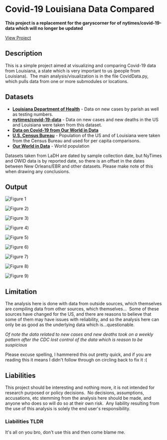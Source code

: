 # Covid-19 Louisiana Data Compared

**This project is a replacement for the garyscorner for of nytimes/covid-19-data which will no longer be updated**

[View Project](https://github.com/GarysCorner/Covid19-LaCompared/blob/master/CovidData.ipynb)

## Description
This is a simple project aimed at visualizing and comparing Covid-19 data from Louisiana, a state which is very important to us (people from Louisiana).  The main analysis/visualization is in the file CovidData.py, which pulls data from one or more submodules or locations.

## Datasets

* **[Louisiana Department of Health](https://ldh.la.gov/Coronavirus/)** - Data on new cases by parish as well as testing numbers.
* **[nytimes/covid-19-data](https://github.com/nytimes/covid-19-data)** - Data on new cases and new deaths in the US and Louisiana were taken from this dataset.
* **[Data on Covid-19 from Our World in Data](https://github.com/owid/covid-19-data/tree/master/public/data)**
* **[U.S. Census Bureau](https://www.census.gov)** - Population of the US and of Louisiana were taken from the Census Bureau and used for per capita comparisons.
* **[Our World in Data](https://ourworldindata.org/world-population-growth)** - World population

Datasets taken from LaDH are dated by sample collection date, but NyTimes and OWID data is by reported date, so there is an offset in the dates between New Orleans/EBR and other datasets.  Please make note of this when drawing any conclusions.

## Output

![Figure 1](https://github.com/GarysCorner/Covid19-LaCompared/blob/master/fig1.jpg)

![Figure 2](https://github.com/GarysCorner/Covid19-LaCompared/blob/master/fig2.jpg))

![Figure 3](https://github.com/GarysCorner/Covid19-LaCompared/blob/master/fig3.jpg))

![Figure 4](https://github.com/GarysCorner/Covid19-LaCompared/blob/master/fig4.jpg))

![Figure 5](https://github.com/GarysCorner/Covid19-LaCompared/blob/master/fig5.jpg))

![Figure 6](https://github.com/GarysCorner/Covid19-LaCompared/blob/master/fig6.jpg))

![Figure 7](https://github.com/GarysCorner/Covid19-LaCompared/blob/master/fig7.jpg))

![Figure 8](https://github.com/GarysCorner/Covid19-LaCompared/blob/master/fig8.jpg))

![Figure 9](https://github.com/GarysCorner/Covid19-LaCompared/blob/master/fig9.jpg))


## Limitation
The analysis here is done with data from outside sources, which themselves are compiling data from other sources, which themselves...  Some of these sources have changed for the US, and there are reasons to believe that some of them may have issues with reliability, and so the analysis here can only be as good as the underlying data which is...questionable.  

*Of note the data related to new cases and new deaths took on a weekly pattern after the CDC lost control of the data which is reason to be suspicious*

Please excuse spelling, I hammered this out pretty quick, and if you are reading this it means I didn't follow through on circling back to fix it :(

## Liabilities
This project should be interesting and nothing more, it is not intended for research purposed or policy decisions.  No decisions, assumptions, accusations, etc stemming from the analysis here should be made, and anyone who does so will do so at their own risk.  Any liability resulting from the use of this analysis is solely the end user's responsibility. 

### Liabilities TLDR
It's all on you bro, don't use this and then come blame me.

